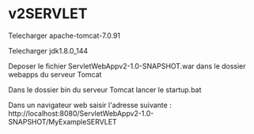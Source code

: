 # v2SERVLET

Telecharger apache-tomcat-7.0.91

Telecharger jdk1.8.0_144

Deposer le fichier ServletWebAppv2-1.0-SNAPSHOT.war dans le dossier webapps du serveur Tomcat

Dans le dossier bin du serveur Tomcat lancer le startup.bat

Dans un navigateur web saisir l'adresse suivante : http://localhost:8080/ServletWebAppv2-1.0-SNAPSHOT/MyExampleSERVLET
